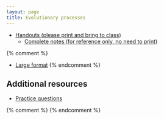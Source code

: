 ```yaml
---
layout: page
title: Evolutionary processes
---
```


* [Handouts (please print and bring to class)](/materials/processes.handouts.pdf)
  * [Complete notes (for reference only, no need to print)](/materials/processes.complete.pdf)

{% comment %} 
  * [Large format](/materials/intro.large.pdf)
{% endcomment %} 

## Additional resources

* [Practice questions](process_ques.html)

{% comment %} 
{% endcomment %} 


